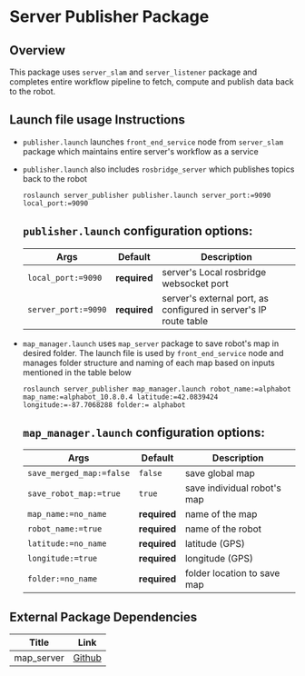 # Server Publisher Package

## Overview
This package uses `server_slam` and `server_listener` package and completes entire workflow pipeline to fetch, compute and publish data back to the robot.

## Launch file usage Instructions

- `publisher.launch` launches `front_end_service` node from `server_slam` package which maintains entire server's workflow as a service
- `publisher.launch` also includes `rosbridge_server` which publishes topics back to the robot

    ```
    roslaunch server_publisher publisher.launch server_port:=9090 local_port:=9090
    ```

    ## `publisher.launch` configuration options:

    Args | Default | Description
    ------------ | ------------- | -------------
    `local_port:=9090`|**required**| server's Local rosbridge websocket port
    `server_port:=9090` |**required**| server's external port, as configured in server's IP route table

- `map_manager.launch` uses `map_server` package to save robot's map in desired folder. The launch file is used by `front_end_service` node and manages folder structure and naming of each map based on inputs mentioned in the table below

    ```
    roslaunch server_publisher map_manager.launch robot_name:=alphabot map_name:=alphabot_10.8.0.4 latitude:=42.0839424 longitude:=-87.7068288 folder:= alphabot
    ```

    ## `map_manager.launch` configuration options:

    Args | Default | Description
    ------------ | ------------- | -------------
    `save_merged_map:=false`|`false`| save global map
    `save_robot_map:=true` |`true`|  save individual robot's map
    `map_name:=no_name` |**required**|  name of the map
    `robot_name:=true` |**required**|  name of the robot
    `latitude:=no_name` |**required**|  latitude (GPS)
    `longitude:=true` |**required**|  longitude (GPS)
    `folder:=no_name` |**required**|  folder location to save map



## External Package Dependencies
Title | Link
------------ | -------------
map_server| [Github](https://github.com/SteveMacenski/slam_toolbox)